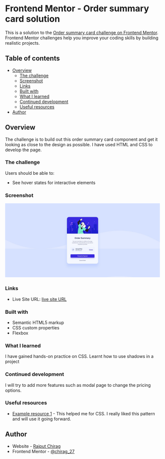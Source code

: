 # Frontend Mentor - Order summary card solution

This is a solution to the [Order summary card challenge on Frontend Mentor](https://www.frontendmentor.io/challenges/order-summary-component-QlPmajDUj). Frontend Mentor challenges help you improve your coding skills by building realistic projects. 

## Table of contents

- [Overview](#overview)
  - [The challenge](#the-challenge)
  - [Screenshot](#screenshot)
  - [Links](#links)
  - [Built with](#built-with)
  - [What I learned](#what-i-learned)
  - [Continued development](#continued-development)
  - [Useful resources](#useful-resources)
- [Author](#author)



## Overview
The challenge is to build out this order summary card component and get it looking as close to the design as possible. I have used HTML and CSS to develop the page.



### The challenge

Users should be able to:

- See hover states for interactive elements

### Screenshot

![](./Solution.jpeg)

### Links

- Live Site URL: [live site URL](https://your-live-site-url.com)


### Built with

- Semantic HTML5 markup
- CSS custom properties
- Flexbox


### What I learned

I have gained hands-on practice on CSS. Learnt how to use shadows in a project

### Continued development

I will try to add more features such as modal page to change the pricing options.

### Useful resources

- [Example resource 1](https://www.w3schools.com) - This helped me for CSS. I really liked this pattern and will use it going forward.

## Author

- Website - [Rajput Chirag](https://www.your-site.com)
- Frontend Mentor - [@chirag_27](https://www.frontendmentor.io/profile/yourusername)


